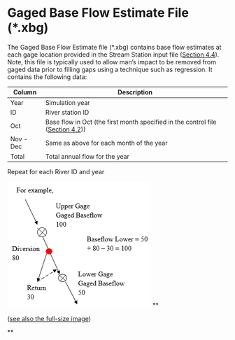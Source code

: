 # Gaged Base Flow Estimate File (*.xbg) #

The Gaged Base Flow Estimate file (\*.xbg) contains base flow estimates at each gage location provided in the Stream 
Station input file ([Section 4.4](../InputDescription/44.md)). Note, this file is typically used to allow man’s impact to be removed from gaged data
prior to filling gaps using a technique such as regression. It contains the following data: 

| Column          | Description  |
| -----------     | -----------  |
| Year            | Simulation year
| ID              | River station ID
| Oct             | Base flow in Oct (the first month specified in the control file ([Section 4.2](../InputDescription/42.md)))
| Nov - Dec       | Same as above for each month of the year
| Total           | Total annual flow for the year

Repeat for each River ID and year

<a name="figure1"></a>
![512](512.PNG)
**<p style="text-align: left;">
(<a href="../512.PNG">see also the full-size image</a>)
</p>**
